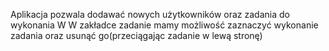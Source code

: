 Aplikacja pozwala dodawać nowych użytkowników oraz zadania do wykonania W 
W zakładce zadanie mamy możliwość zaznaczyć wykonanie zadania oraz usunąć go(przeciągając zadanie w lewą stronę)